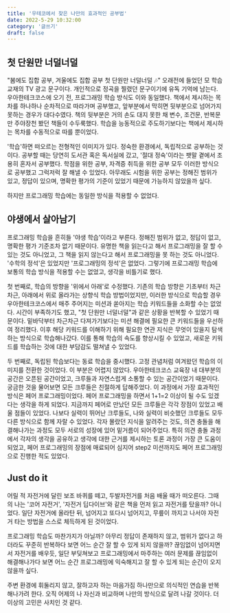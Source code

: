 ```yaml
---
title: '우테코에서 찾은 나만의 효과적인 공부법'
date: 2022-5-29 10:32:00
category: '글쓰기'
draft: false
---
```


## 첫 단원만 너덜너덜

"봄에도 집합 공부, 겨울에도 집합 공부 첫 단원만 너덜너덜 🎶" 오래전에 들었던 모 학습 교재의 TV 광고 문구이다. 개인적으로 정곡을 찔렸던 문구이기에 유독 기억에 남는다. 우아한테크코스에 오기 전, 프로그래밍 학습 방식도 이와 동일했다. 책에서 제시하는 목차를 하나하나 순차적으로 따라가며 공부했고, 앞부분에서 막히면 뒷부분으로 넘어가지 못하는 경우가 대다수였다. 책의 뒷부분은 거의 손도 대지 못한 채 변수, 조건문, 반복문만 주야장천 봤던 책들이 수두룩했다. 학습을 능동적으로 주도하기보다는 책에서 제시하는 목차를 수동적으로 따를 뿐이었다.

'학습'하면 떠오르는 전형적인 이미지가 있다. 정숙한 환경에서, 독립적으로 공부하는 것이다. 공부할 때는 당연히 도서관 혹은 독서실에 갔고, '절대 정숙'이라는 팻말 곁에서 조용히 혼자서 공부했다. 학점을 위한 공부, 자격증 취득을 위한 공부 모두 이러한 방식으로 공부했고 그럭저럭 잘 해낼 수 있었다. 아무래도 시험을 위한 공부는 정해진 범위가 있고, 정답이 있으며, 명확한 평가의 기준이 있었기 때문에 가능하지 않았을까 싶다.

하지만 프로그래밍 학습에는 동일한 방식을 적용할 수 없었다.

## 야생에서 살아남기

프로그래밍 학습을 흔히들 '야생 학습'이라고 부른다. 정해진 범위가 없고, 정답이 없고, 명확한 평가 기준조차 없기 때문이다. 유명한 책을 읽는다고 해서 프로그래밍을 잘 할 수 있는 것도 아니었고, 그 책을 읽지 않는다고 해서 프로그래밍을 못 하는 것도 아니었다. '수학의 정석'은 있었지만 '프로그래밍의 정석'은 없었다. 그렇기에 프로그래밍 학습에 보통의 학습 방식을 적용할 수는 없었고, 생각을 비틀기로 했다.

첫 번째로, 학습의 방향을 '위에서 아래'로 수정했다. 기존의 학습 방향은 기초부터 차근차근, 아래에서 위로 올라가는 상향식 학습 방법이었지만, 이러한 방식으로 학습할 경우 우아한테크코스에서 매주 주어지는 미션과 쏟아지는 학습 키워드들을 소화할 수는 없었다. 시간이 부족하기도 했고, "첫 단원만 너덜너덜"과 같은 상황을 반복할 수 있었기 때문이다. 밑바닥부터 차근차근 다져가기보다는 미션 해결에 필요한 큰 키워드들을 우선하여 정리했다. 이후 해당 키워드를 이해하기 위해 필요한 연관 지식은 무엇이 있을지 탐색하는 방식으로 학습해나갔다. 이를 통해 학습의 속도를 향상시킬 수 있었고, 새로운 키워드를 학습하는 것에 대한 부담감도 떨쳐낼 수 있었다.

두 번째로, 독립된 학습보다는 동료 학습을 중시했다. 고정 관념처럼 여겨왔던 학습의 이미지를 전환한 것이었다. 이 부분은 어렵지 않았다. 우아한테크코스 교육장 내 대부분의 공간은 오픈된 공간이었고, 크루들과 자연스럽게 소통할 수 있는 공간이었기 때문이다. 궁금한 것을 물어보면 모든 크루들은 친절하게 답해주었다. 이 과정에서 가장 효과적인 방식은 페어 프로그래밍이었다. 페어 프로그래밍을 하면서 1+1=2 이상이 될 수도 있겠다는 생각을 하게 되었다. 지금까지 페어로 만났던 모든 크루들은 각각 장점이 있었고 배울 점들이 있었다. 나보다 실력이 뛰어난 크루들도, 나와 실력이 비슷했던 크루들도 모두 다른 방식으로 함께 자랄 수 있었다. 각자 몰랐던 지식을 알려주는 것도, 의견 충돌을 해결해나가는 과정도 모두 서로의 성장에 있어 밑거름이 되어주었다. 특히 의견 충돌 과정에서 각자의 생각을 공유하고 생각에 대한 근거를 제시하는 토론 과정이 가장 큰 도움이 되었고, 페어 프로그래밍의 장점에 매료되어 심지어 step2 미션까지도 페어 프로그래밍으로 진행한 적도 있었다.

## Just do it

어릴 적 자전거에 달린 보조 바퀴를 떼고, 두발자전거를 처음 배울 때가 떠오른다. 그때의 나는 '코어 자전거', '자전거 딥다이브'와 같은 책을 먼저 읽고 자전거를 탔을까? 아니었다. 일단 자전거에 올라탄 뒤, 넘어지고 또다시 넘어지고, 무릎이 까지고 나서야 자전거 타는 방법을 스스로 체득하게 된 것이었다.

프로그래밍 학습도 마찬가지가 아닐까? 아무리 정답이 존재하지 않고, 범위가 없다고 하더라도 꾸준히 반복하다 보면 어느 순간 잘 할 수 있게 되지 않을까? 끊임없이 넘어지면서 자전거를 배우듯, 일단 부딪쳐보고 프로그래밍에서 마주하는 여러 문제를 끊임없이 해결해나가다 보면 어느 순간 프로그래밍에 익숙해지고 잘 할 수 있게 되는 순간이 오지 않을까 싶다.

주변 환경에 휘둘리지 않고, 잘하고자 하는 마음가짐 하나만으로 의식적인 연습을 반복 해나가려 한다. 오직 어제의 나 자신과 비교하며 나만의 방식으로 달려 나갈 것이다. 더 이상의 고민은 사치인 것 같다.
